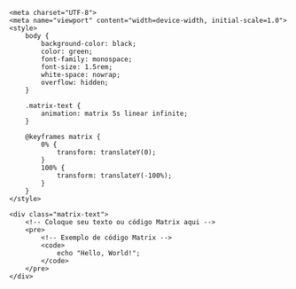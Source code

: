 

    <meta charset="UTF-8">
    <meta name="viewport" content="width=device-width, initial-scale=1.0">
    <style>
        body {
            background-color: black;
            color: green;
            font-family: monospace;
            font-size: 1.5rem;
            white-space: nowrap;
            overflow: hidden;
        }

        .matrix-text {
            animation: matrix 5s linear infinite;
        }

        @keyframes matrix {
            0% {
                transform: translateY(0);
            }
            100% {
                transform: translateY(-100%);
            }
        }
    </style>

    <div class="matrix-text">
        <!-- Coloque seu texto ou código Matrix aqui -->
        <pre>
            <!-- Exemplo de código Matrix -->
            <code>
                echo "Hello, World!";
            </code>
        </pre>
    </div>

